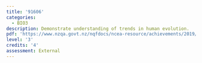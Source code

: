 ```yaml
---
title: '91606'
categories:
  - BIO3
description: Demonstrate understanding of trends in human evolution.
pdf: 'https://www.nzqa.govt.nz/nqfdocs/ncea-resource/achievements/2019/as91606.pdf'
level: '3'
credits: '4'
assessment: External
---
```


